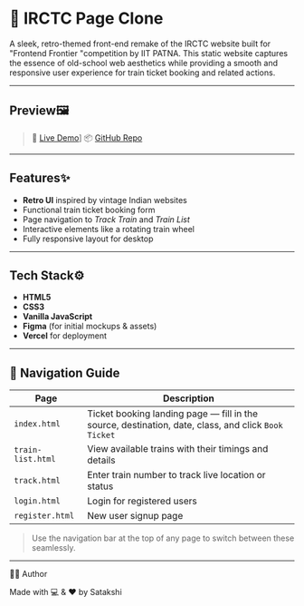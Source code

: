 # 🚆 IRCTC Page Clone

A sleek, retro-themed front-end remake of the IRCTC website built for "Frontend Frontier "competition by IIT PATNA. This static website captures the essence of old-school web aesthetics while providing a smooth and responsive user experience for train ticket booking and related actions.

---

## Preview🖼️ 

> 🔗 [Live Demo]((https://irctc-page-remodel.vercel.app) )]
> 📦 [GitHub Repo](https://github.com/satakshiie/IRCTC-PAGE-REMODEL)

---

## Features✨

-  **Retro UI** inspired by vintage Indian websites
- Functional train ticket booking form
- Page navigation to *Track Train* and *Train List*
- Interactive elements like a rotating train wheel
- Fully responsive layout for desktop 

---

## Tech Stack⚙️ 

- **HTML5**
- **CSS3**
- **Vanilla JavaScript** 
- **Figma** (for initial mockups & assets)
- **Vercel** for deployment

---

## 🧭 Navigation Guide

| Page | Description |
|------|-------------|
| `index.html` |      Ticket booking landing page — fill in the source, destination, date, class, and click `Book Ticket` |
| `train-list.html` | View available trains with their timings and details |
| `track.html` |      Enter train number to track live location or status |
| `login.html` |      Login for registered users |
| `register.html` |    New user signup page |

> Use the navigation bar at the top of any page to switch between these seamlessly.

---

🙋‍♀️ Author

Made with 💻 & ❤️ by Satakshi

